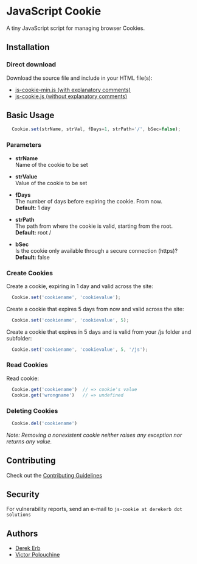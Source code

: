 # JavaScript Cookie

A tiny JavaScript script for managing browser Cookies.

## Installation

### Direct download

Download the source file and include in your HTML file(s):

- [js-cookie-min.js (with explanatory comments)](js-cookie-min.js)
- [js-cookie.js (without explanatory comments)](js-cookie.js)

## Basic Usage

```javascript
  Cookie.set(strName, strVal, fDays=1, strPath='/', bSec=false);
```

  ### Parameters

* __strName__<br>
Name of the cookie to be set

* __strValue__<br>
Value of the cookie to be set

* __fDays__<br>
The number of days before expiring the cookie. From now.<br>
__Default:__ 1 day

* __strPath__<br>
The path from where the cookie is valid, starting from the root.<br>
__Default:__ root /

* __bSec__<br>
Is the cookie only available through a secure connection (https)?<br>
__Default:__ false

### Create Cookies

Create a cookie, expiring in 1 day and valid across the site:

```javascript
  Cookie.set('cookiename', 'cookievalue');
```

Create a cookie that expires 5 days from now and valid across the site:

```javascript
  Cookie.set('cookiename', 'cookievalue', 5);
```

Create a cookie that expires in 5 days and is valid from your /js folder and subfolder:

```javascript
  Cookie.set('cookiename', 'cookievalue', 5, '/js');
```

### Read Cookies

Read cookie:

```javascript
  Cookie.get('cookiename')  // => cookie's value
  Cookie.get('wrongname')   // => undefined
```

### Deleting Cookies

```javascript
  Cookie.del('cookiename')
```

_Note: Removing a nonexistent cookie neither raises any exception nor returns any value._

## Contributing

Check out the [Contributing Guidelines](CONTRIBUTING.md)

## Security

For vulnerability reports, send an e-mail to `js-cookie at derekerb dot solutions`

## Authors

- [Derek Erb](https://github.com/DerekErb)
- [Victor Polouchine](https://github.com/VictorPolouchine)
